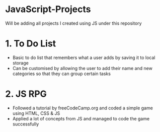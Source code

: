 # JavaScript-Projects
Will be adding all projects I created using JS under this repository

# 1. To Do List
- Basic to do list that remembers what a user adds by saving it to local storage
- Can be customised by allowing the user to add their name and new categories so 
that they can group certain tasks 

# 2. JS RPG
- Followed a tutorial by freeCodeCamp.org and coded a simple game using HTML, CSS & JS
- Applied a lot of concepts from JS and managed to code the game successfully
